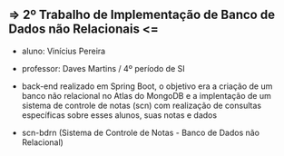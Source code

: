 ##  => 2º Trabalho de Implementação de Banco de Dados não Relacionais <=

- aluno: Vinícius Pereira
- professor: Daves Martins / 4º período de SI
- back-end realizado em Spring Boot, o objetivo era a criação de um banco não relacional no Atlas do MongoDB e a implentação de um sistema de controle de notas (scn) com realização de consultas específicas sobre esses alunos, suas notas e dados

- scn-bdrn (Sistema de Controle de Notas - Banco de Dados não Relacional)
<link rel="stylesheet" href="https://cdn.jsdelivr.net/gh/devicons/devicon@v2.15.1/devicon.min.css">
  
  ##
